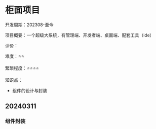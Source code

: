 # 柜面项目

开发周期：202308-至今

项目概要：一个超级大系统，有管理端、开发者端、桌面端、配套工具（ide）

评价：

难度：⭐⭐

繁琐程度：⭐⭐⭐⭐

知识点：

- 组件的设计与封装


## 20240311

### 组件封装
